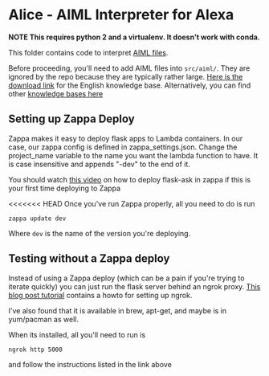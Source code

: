 # Alice - AIML Interpreter for Alexa
**NOTE This requires python 2 and a virtualenv. It doesn't work with conda.**

This folder contains code to interpret [AIML files](http://www.alicebot.org/aiml.html).

Before proceeding, you'll need to add AIML files into `src/aiml/`. They are ignored by the repo because they are typically rather large. [Here is the download link](https://storage.googleapis.com/google-code-archive-downloads/v2/code.google.com/aiml-en-us-foundation-alice/aiml-en-us-foundation-alice.v1-9.zip) for the English knowledge base. Alternatively, you can find other [knowledge bases here](http://www.alicebot.org/downloads/sets.html)

## Setting up Zappa Deploy
Zappa makes it easy to deploy flask apps to Lambda containers. In our case, our zappa config is defined in zappa_settings.json. Change the project_name variable to the name you want the lambda function to have. It is case insensitive and appends "-dev" to the end of it.

You should watch [this video](https://www.youtube.com/watch?v=mjWV4R2P4ks) on how to deploy flask-ask in zappa if this is your first time deploying to Zappa

<<<<<<< HEAD
Once you've run Zappa properly, all you need to do is run
```
zappa update dev
```
Where `dev` is the name of the version you're deploying.

## Testing without a Zappa deploy
Instead of using a Zappa deploy (which can be a pain if you're trying to iterate quickly) you can just run the flask server behind an ngrok proxy. [This blog post tutorial](https://developer.amazon.com/blogs/post/Tx14R0IYYGH3SKT/Flask-Ask-A-New-Python-Framework-for-Rapid-Alexa-Skills-Kit-Development) contains a howto for setting up ngrok.

I've also found that it is available in brew, apt-get, and maybe is in yum/pacman as well.

When its installed, all you'll need to run is
```
ngrok http 5000
```
and follow the instructions listed in the link above
